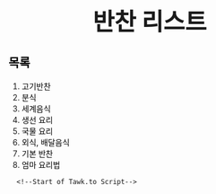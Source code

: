 <!doctype html>
<html>
<head>
<title>INDEX - html2</title>
<meta charset="utf-8">
</HEAD>
<style>
  a {
      color:black;
      text-decoration: none;

  }
  h1{
      font-size: 300%;
      text-align: center;
  }
  .now{
    color: red;
  }
  </style>

<BODY>
  <H1>반찬 리스트</H1>
  <H2><a href="index.html">목록</a></H2>
  <OL>
    <LI><a href="1.HTML">고기반찬</A>
    <LI><a href="2.HTML">분식</A>
    <LI><a href="3.HTML">세계음식</A>
    <li><a href="13.html">생선 요리</a>
    <li><a href="8.html">국물 요리</a>
    <li><a href="9.html">외식, 배달음식</a>
    <li><a href="14.html"> 기본 반찬</a>
    <li><a href="12.html">엄마 요리법</a>
  </ol>
      <div id="disqus_thread"></div>
      <script>
          /**
          *  RECOMMENDED CONFIGURATION VARIABLES: EDIT AND UNCOMMENT THE SECTION BELOW TO INSERT DYNAMIC VALUES FROM YOUR PLATFORM OR CMS.
          *  LEARN WHY DEFINING THESE VARIABLES IS IMPORTANT: https://disqus.com/admin/universalcode/#configuration-variables    */
          /*
          var disqus_config = function () {
          this.page.url = PAGE_URL;  // Replace PAGE_URL with your page's canonical URL variable
          this.page.identifier = PAGE_IDENTIFIER; // Replace PAGE_IDENTIFIER with your page's unique identifier variable
          };
          */
          (function() { // DON'T EDIT BELOW THIS LINE
          var d = document, s = d.createElement('script');
          s.src = 'https://food-recommandaition.disqus.com/embed.js';
          s.setAttribute('data-timestamp', +new Date());
          (d.head || d.body).appendChild(s);
          })();
      </script>


      <!--Start of Tawk.to Script-->
<script type="text/javascript">
var Tawk_API=Tawk_API||{}, Tawk_LoadStart=new Date();
(function(){
var s1=document.createElement("script"),s0=document.getElementsByTagName("script")[0];
s1.async=true;
s1.src='https://embed.tawk.to/5fcdc215920fc91564ce1c0e/default';
s1.charset='UTF-8';
s1.setAttribute('crossorigin','*');
s0.parentNode.insertBefore(s1,s0);
})();
</script>
<!--End of Tawk.to Script-->
</body>
</html>
